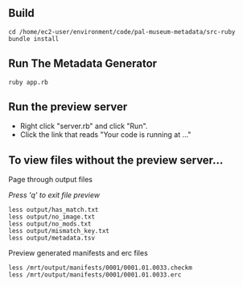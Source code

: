 ## Build

```
cd /home/ec2-user/environment/code/pal-museum-metadata/src-ruby
bundle install
```

## Run The Metadata Generator

```
ruby app.rb
```

## Run the preview server

- Right click "server.rb" and click "Run".
- Click the link that reads "Your code is running at ..."

## To view files without the preview server...

Page through output files

_Press 'q' to exit file preview_

```
less output/has_match.txt
less output/no_image.txt
less output/no_mods.txt
less output/mismatch_key.txt
less output/metadata.tsv
```

Preview generated manifests and erc files
```
less /mrt/output/manifests/0001/0001.01.0033.checkm 
less /mrt/output/manifests/0001/0001.01.0033.erc 
```
